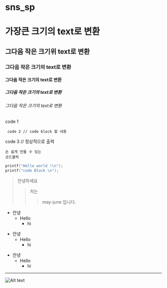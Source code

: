 # sns_sp

# 가장큰 크기의 text로 변환
## 그다음 작은 크기위 text로 변환
### 그다음 작은 크기의 text로 변환
#### 그다음 작은 크기의 text로 변환
##### 그다음 작은 크기의 text로 변환
###### 그다음 작은 크기의 text로 변환


code 1

     code 2 // code block 할 내용

code 3 // 정상적으로 출력


```
손 쉽게 만들 수 있는
코드블럭
```


``` C
printf("Hello world !\n");
printf("code Block \n");
```


> 안녕하세요
> > 저는 
> > > may-june 입니다.


+ 안녕
  + Hello
    + hi


* 안녕
  * Hello
    * hi

- 안녕
  - Hello
    - hi


------------


![Alt text](/img/1.PNG?raw=true "img")